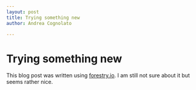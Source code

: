```yaml
---
layout: post
title: Trying something new
author: Andrea Cognolato

---
```

# Trying something new

This blog post was written using [forestry.io](forestry.io "forestry.io"). I am still not sure about it but seems rather nice.